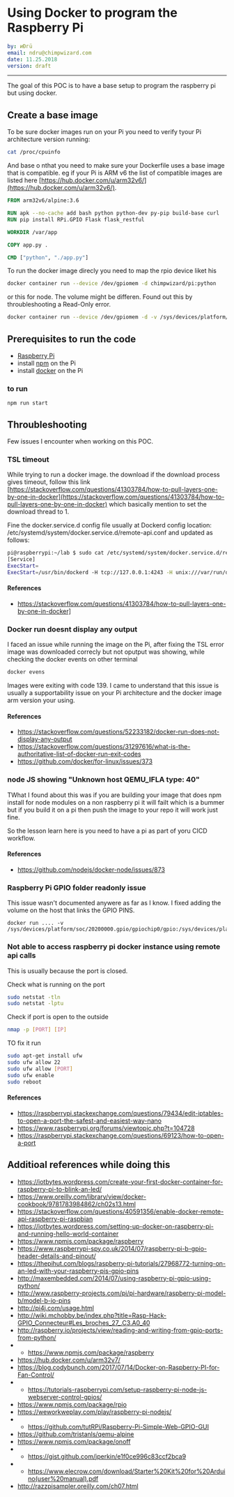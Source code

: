 
# Using Docker to program the Raspberry Pi

```yaml
by: иÐгü
email: ndru@chimpwizard.com
date: 11.25.2018
version: draft
```

****

The goal of this POC is to have a base  setup to program the raspberry pi but using docker.

## Create a base image

To be sure docker images run on your Pi you need to verify tyour Pi architecture version running:

```sh
cat /proc/cpuinfo
```

And base o nthat you need to make sure your Dockerfile uses a base image that is compatible. eg if your Pi is ARM v6 the list of compatible images are listed here [https://hub.docker.com/u/arm32v6/](https://hub.docker.com/u/arm32v6/).


```dockerfile
FROM arm32v6/alpine:3.6

RUN apk --no-cache add bash python python-dev py-pip build-base curl
RUN pip install RPi.GPIO Flask flask_restful

WORKDIR /var/app

COPY app.py .

CMD ["python", "./app.py"]
```

To run the docker image direcly you need to map the rpio device liket his

```sh
docker container run --device /dev/gpiomem -d chimpwizard/pi:python
```

or this for node. The volume might be differen. Found out this by throubleshooting a Read-Only error.

```sh
docker container run --device /dev/gpiomem -d -v /sys/devices/platform/soc/20200000.gpio/gpiochip0/gpio:/sys/devices/platform/soc/20200000.gpio/gpiochip0/gpio chimpwizard/pi:node
```

## Prerequisites to run the code

- [Raspberry Pi](http://www.raspberry-projects.com/pi/pi-hardware/raspberry-pi-model-b/model-b-io-pins)
- install [npm](https://www.npmjs.com/package/raspberry) on the Pi
- install [docker](https://iotbytes.wordpress.com/setting-up-docker-on-raspberry-pi-and-running-hello-world-container) on the Pi

### to run

```shell
npm run start
```


## Throubleshooting

Few issues I encounter when working on this POC.

### TSL timeout

While trying to run a docker image. the download if the download process gives timeout, follow this link [https://stackoverflow.com/questions/41303784/how-to-pull-layers-one-by-one-in-docker](https://stackoverflow.com/questions/41303784/how-to-pull-layers-one-by-one-in-docker) which basically mention to set the download thread to 1.

Fine the docker.service.d config file usually at Dockerd config location: /etc/systemd/system/docker.service.d/remote-api.conf and updated as follows:

```sh
pi@raspberrypi:~/lab $ sudo cat /etc/systemd/system/docker.service.d/remote-api.conf
[Service]
ExecStart=
ExecStart=/usr/bin/dockerd -H tcp://127.0.0.1:4243 -H unix:///var/run/docker.sock --experimental --max-concurrent-downloads 1
```

#### References

- https://stackoverflow.com/questions/41303784/how-to-pull-layers-one-by-one-in-docker]

### Docker run doesnt display any output

I faced an issue while running the image on the Pi, after fixing the TSL error image was downloaded correcly but not oputput was showing, while checking the docker events on other terminal

```sh
docker evens
```

Images were exiting with code 139. I came  to understand that this issue is usually a supportability issue on your Pi architecture and the docker image arm version your using.


#### References

- https://stackoverflow.com/questions/52233182/docker-run-does-not-display-any-output
- https://stackoverflow.com/questions/31297616/what-is-the-authoritative-list-of-docker-run-exit-codes
- https://github.com/docker/for-linux/issues/373

### node JS showing "Unknown host QEMU_IFLA type: 40"

TWhat I found about this was if you are building your image that does npm install for node modules on a non raspberry pi it will failt which is a bummer but if you build it on a pi then push the image to your repo it will work just fine.

So the lesson learn here is you need to have a pi as part of yoru CICD workflow.



#### References

- https://github.com/nodejs/docker-node/issues/873

### Raspberry Pi GPIO folder readonly issue

This issue wasn't documented anywere as far as I know. I fixed adding the volume on the host that links the GPIO PINS.

```
docker run .... -v /sys/devices/platform/soc/20200000.gpio/gpiochip0/gpio:/sys/devices/platform/soc/20200000.gpio/gpiochip0/gpio
```

### Not able to access raspberry pi docker instance using remote api calls

This is usually because the port is closed. 

Check what is running on the port

```sh
sudo netstat -tln
sudo netstat -lptu
```


Check if port is open to the outside

```sh
nmap -p [PORT] [IP]
```

TO fix it run 

```sh
sudo apt-get install ufw
sudo ufw allow 22
sudo ufw allow [PORT]
sudo ufw enable
sudo reboot
```

#### References

- https://raspberrypi.stackexchange.com/questions/79434/edit-iptables-to-open-a-port-the-safest-and-easiest-way-nano
- https://www.raspberrypi.org/forums/viewtopic.php?t=104728
- https://raspberrypi.stackexchange.com/questions/69123/how-to-open-a-port


## Additioal references while doing this

- https://iotbytes.wordpress.com/create-your-first-docker-container-for-raspberry-pi-to-blink-an-led/
- https://www.oreilly.com/library/view/docker-cookbook/9781783984862/ch02s13.html
- https://stackoverflow.com/questions/40591356/enable-docker-remote-api-raspberry-pi-raspbian
- https://iotbytes.wordpress.com/setting-up-docker-on-raspberry-pi-and-running-hello-world-container
- https://www.npmjs.com/package/raspberry
- https://www.raspberrypi-spy.co.uk/2014/07/raspberry-pi-b-gpio-header-details-and-pinout/
- https://thepihut.com/blogs/raspberry-pi-tutorials/27968772-turning-on-an-led-with-your-raspberry-pis-gpio-pins
- http://maxembedded.com/2014/07/using-raspberry-pi-gpio-using-python/
- http://www.raspberry-projects.com/pi/pi-hardware/raspberry-pi-model-b/model-b-io-pins
- http://pi4j.com/usage.html
- http://wiki.mchobby.be/index.php?title=Rasp-Hack-GPIO_Connecteur#Les_broches_27_.C3.A0_40
- http://raspberry.io/projects/view/reading-and-writing-from-gpio-ports-from-python/
- * https://www.npmjs.com/package/raspberry
- https://hub.docker.com/u/arm32v7/
- https://blog.codybunch.com/2017/07/14/Docker-on-Raspberry-PI-for-Fan-Control/
- * https://tutorials-raspberrypi.com/setup-raspberry-pi-node-js-webserver-control-gpios/
- https://www.npmjs.com/package/rpio
- https://weworkweplay.com/play/raspberry-pi-nodejs/
- * https://github.com/tutRPi/Raspberry-Pi-Simple-Web-GPIO-GUI
- https://github.com/tristanls/qemu-alpine
- https://www.npmjs.com/package/onoff
- * https://gist.github.com/jperkin/e1f0ce996c83ccf2bca9
- * https://www.elecrow.com/download/Starter%20Kit%20for%20Arduino(user%20manual).pdf
- http://razzpisampler.oreilly.com/ch07.html


